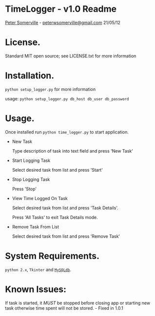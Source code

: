 # TimeLogger - v1.0 Readme
[Peter Somerville](http://www.pedros-stuffs.com) - peterwsomerville@gmail.com
21/05/12

# License.
Standard MIT open source; see LICENSE.txt for more information

# Installation.
`python setup_logger.py` for more information

usage: `python setup_logger.py db_host db_user db_password`

# Usage.
Once installed run `python time_logger.py` to start application.
- New Task

    Type description of task into text field and press 'New Task'
- Start Logging Task

    Select desired task from list and press 'Start'
- Stop Logging Task

    Press 'Stop'
- View Time Logged On Task

    Select desired task from list and press 'Task Details'. 

    Press 'All Tasks' to exit Task Details mode.
- Remove Task From List

    Select desired task from list and press 'Remove Task'

# System Requirements.
`python 2.x`, `Tkinter` and [`MySQLdb`](http://mysql-python.sourceforge.net/).


# Known Issues:
If task is started, it *MUST* be stopped before closing app or starting
new task otherwise time spent will not be stored. - Fixed in 1.0.1